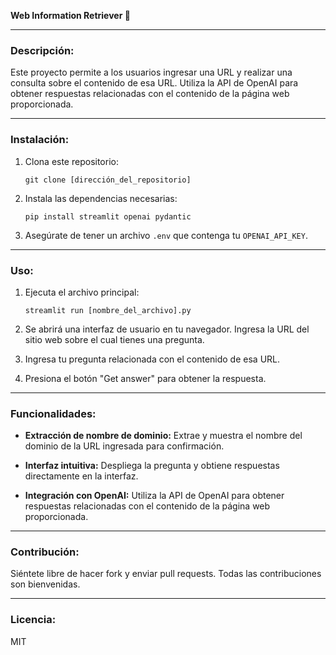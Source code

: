 **Web Information Retriever 🦜**

---

### Descripción:
Este proyecto permite a los usuarios ingresar una URL y realizar una consulta sobre el contenido de esa URL. Utiliza la API de OpenAI para obtener respuestas relacionadas con el contenido de la página web proporcionada.

---

### Instalación:

1. Clona este repositorio:
   ```
   git clone [dirección_del_repositorio]
   ```
   
2. Instala las dependencias necesarias:
   ```
   pip install streamlit openai pydantic
   ```

3. Asegúrate de tener un archivo `.env` que contenga tu `OPENAI_API_KEY`.

---

### Uso:

1. Ejecuta el archivo principal:
   ```
   streamlit run [nombre_del_archivo].py
   ```

2. Se abrirá una interfaz de usuario en tu navegador. Ingresa la URL del sitio web sobre el cual tienes una pregunta.

3. Ingresa tu pregunta relacionada con el contenido de esa URL.

4. Presiona el botón "Get answer" para obtener la respuesta.

---

### Funcionalidades:

- **Extracción de nombre de dominio:** Extrae y muestra el nombre del dominio de la URL ingresada para confirmación.

- **Interfaz intuitiva:** Despliega la pregunta y obtiene respuestas directamente en la interfaz.

- **Integración con OpenAI:** Utiliza la API de OpenAI para obtener respuestas relacionadas con el contenido de la página web proporcionada.

---

### Contribución:

Siéntete libre de hacer fork y enviar pull requests. Todas las contribuciones son bienvenidas.

---

### Licencia:

MIT
